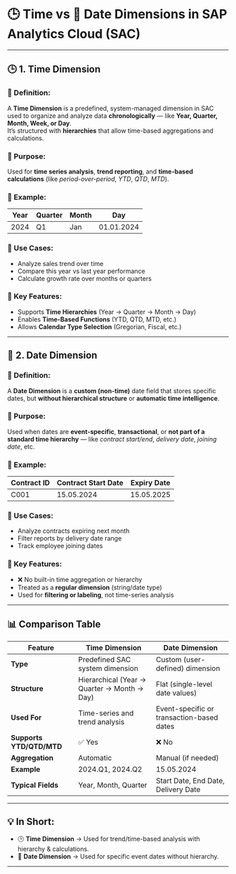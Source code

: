 # 🕒 Time vs 📅 Date Dimensions in SAP Analytics Cloud (SAC)

---

## 🕒 1. Time Dimension

### 🔹 Definition:
A **Time Dimension** is a predefined, system-managed dimension in SAC used to organize and analyze data **chronologically** — like **Year, Quarter, Month, Week, or Day**.  
It’s structured with **hierarchies** that allow time-based aggregations and calculations.

### 🔹 Purpose:
Used for **time series analysis**, **trend reporting**, and **time-based calculations** (like *period-over-period*, *YTD*, *QTD*, *MTD*).

### 🔹 Example:
| Year | Quarter | Month | Day |
|------|----------|-------|-----|
| 2024 | Q1 | Jan | 01.01.2024 |

### 🔹 Use Cases:
- Analyze sales trend over time  
- Compare this year vs last year performance  
- Calculate growth rate over months or quarters  

### 🔹 Key Features:
- Supports **Time Hierarchies** (Year → Quarter → Month → Day)  
- Enables **Time-Based Functions** (YTD, QTD, MTD, etc.)  
- Allows **Calendar Type Selection** (Gregorian, Fiscal, etc.)

---

## 📅 2. Date Dimension

### 🔹 Definition:
A **Date Dimension** is a **custom (non-time)** date field that stores specific dates, but **without hierarchical structure** or **automatic time intelligence**.

### 🔹 Purpose:
Used when dates are **event-specific**, **transactional**, or **not part of a standard time hierarchy** — like *contract start/end*, *delivery date*, *joining date*, etc.

### 🔹 Example:
| Contract ID | Contract Start Date | Expiry Date |
|--------------|--------------------|--------------|
| C001 | 15.05.2024 | 15.05.2025 |

### 🔹 Use Cases:
- Analyze contracts expiring next month  
- Filter reports by delivery date range  
- Track employee joining dates  

### 🔹 Key Features:
- ❌ No built-in time aggregation or hierarchy  
- Treated as a **regular dimension** (string/date type)  
- Used for **filtering or labeling**, not time-series analysis  

---

## 📊 Comparison Table

| Feature | Time Dimension | Date Dimension |
|----------|----------------|----------------|
| **Type** | Predefined SAC system dimension | Custom (user-defined) dimension |
| **Structure** | Hierarchical (Year → Quarter → Month → Day) | Flat (single-level date values) |
| **Used For** | Time-series and trend analysis | Event-specific or transaction-based dates |
| **Supports YTD/QTD/MTD** | ✅ Yes | ❌ No |
| **Aggregation** | Automatic | Manual (if needed) |
| **Example** | 2024.Q1, 2024.Q2 | 15.05.2024 |
| **Typical Fields** | Year, Month, Quarter | Start Date, End Date, Delivery Date |

---

## 💡 In Short:
- 🕒 **Time Dimension** → Used for trend/time-based analysis with hierarchy & calculations.  
- 📅 **Date Dimension** → Used for specific event dates without hierarchy.

---
